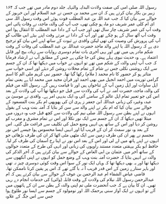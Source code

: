 ۱۶۴
رسول اللہ صلی امی کی صفت ولادت
البدایہ والنہایہ جلد دوم
مادر میں تھے جب کہ زبیر بن بکار بیان کرتے ہیں کہ ان سے محمد بن حسن نے عبد السلام اور ابن خربوز کے حوالے سے بیان کیا کہ
جب عبد اللہ بن عبد المطلب فوت ہوئے اس وقت رسول اللہ سی ای ام کلی عمر شریف دو ماہ ہو چکی تھی، جب آپ کی والدہ ماجدہ نے
وفات پائی اس وقت آپ کی عمر شریف چار سال تھی اور جب آپ کے دادا عبد المطلب کا انتقال ہوا اس وقت آپ آٹھ سال کے
ہو چکے تھے اور آپ کے دادا نے مرتے وقت اپنے بیٹے ابی طالب کو آپ کی پرورش کی وصیت کی تھی لیکن واقدی نے ثبوت کے
ساتھ اپنے اس بیان
کو ترجیح دی ہے کہ رسول اللہ یا اپنے والد ماجد حضرت
عبداللہ بن عبد المطلب کی وفات کے وقت شکم مادر ہی
میں تھے اور یہی آخری بات تمام دوسری روایات سے زیادہ بیج اور قابل اعتماد ہے۔
وہ حدیث نبوی پہلے پیش کی جا چکی ہے جس کے مطابق آپ نے ارشاد فرمایا کہ جب آپ اپنی والدہ کے شکم میں تھے تو
انہوں نے خواب میں دیکھا تھا کہ ان کے جسم سے ایک روشنی نکلی جس نے شام کے تمام محلات روشن کر دیئے اور اسی خواب سے
متاثر ہو کر حضور کا نام محمد ( ملام) رکھا گیا تھا۔
حضور نبی کریم ملی الم کا اسم گرامی توریت میں احمد انجیل میں بھی احمد اور قرآن مجید میں محمد آیا ہے یعنی تمام اہل ساوات اور
اہل زمین آپ کے ثناخواں ہیں اور تا قیامت رہیں گے۔
رسول الله من فیلم کی والدہ ماجدہ حضرت آمنہ نے آپ کی ولادت سے قبل جو دیکھا تھا آپ کی ولادت کے بعد اس کی جو
تعبیر تمام اہل عالم کے سامنے آئی وہ ایک بدیہی امر ہے۔
واقدی نے موسیٰ بن عبدہ وغیرہ کی زبانی عبداللہ ابن جعفر ز ہری ان کی پھوپھی ام بکر بنت المسعود کے حوالے سے بیان کیا
که ام بکر نے اپنے والد سے سن کر بتایا کہ آمنہ بنت وہب کے بقول انہوں نے اپنے بطن سے رسول اللہ صلی نیم کی ولادت سے
کچھ قبل جب وہ دروزہ میں مبتلا تھیں دیکھا کہ ان کے جسم سے ایک نور نکلا اور اس نے تمام مشرق و مغرب کو روشن کر دیا اور اس کے
ساتھ ہی انہیں وضع حمل کی تکلیف سے فراغت مل گئی۔ اس کے بعد وہ نور سمٹ کر ان کے قریب آیا اور انہیں ایسا محسوس ہوا جیسے اس
نور مجسم نے پھر ان کی طرف زمین سے ایک مٹھی مٹی اٹھا کر ان کی طرف بڑھائی جو انہوں نے اپنے ہاتھ میں لے لی اور اس کے بعد
اس نور نے اپنا رخ آسمان کی طرف کر لیا۔
حافظ ابو بکر بیہقتی متعدد مستند راویوں کی زبانی اور انہی کی طرح کے متعدد حوالوں کے ساتھ آخر میں عثمان بن ابی العاص کے
حوالے سے بیان کرتے ہیں کہ آخر الذکر کی والدہ نے انہیں بتایا کہ حضرت آمنہ بنت وہب کے وضع حمل کو انہوں نے اپنی آنکھوں
سے دیکھا تھا اور یہ بھی دیکھا تھا کہ وہاں ایک نور کے سوا اس وقت کوئی دوسری چیز نہ تھی اور باہر ستارے زمین کے اس قدر قریب آ
نہ با
گئے تھے کہ اس پر یقین کرنا ناممکن تھا۔
قاضی عیاض الشقاء ام عبد الرحمن بن عوف کے حوالے سے بیان کرتے ہیں کہ ام عبدالرحمن رسول
اللہ نیلام کی ولادت
کے وقت قابلہ (وائی) کی خدمات انجام دے رہی تھیں۔ ان کا بیان ہے کہ جب آنحضرت ملی تم اپنی والدہ کے بطن سے ان کے
ہاتھوں میں آئے تو انہوں نے ایک آواز سنی یرحمک اللہ اور نومولود کے جسم سے ایسا نور طلوع ہوا جس سے اس جگہ کے علاوہ